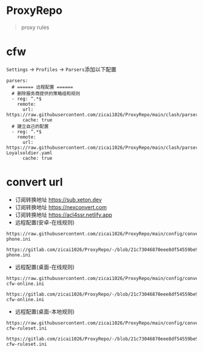 # ProxyRepo

> proxy rules

# cfw

`Settings` -> `Profiles` -> `Parsers`添加以下配置

```
parsers:
  # ====== 远程配置 ======
  # 删除服务商提供的策略组和规则
  - reg: ^.*$
    remote:
      url: https://raw.githubusercontent.com/zicai1026/ProxyRepo/main/clash/parser/clear.js
      cache: true
  # 建立自己的配置
  - reg: ^.*$
    remote:
      url: https://raw.githubusercontent.com/zicai1026/ProxyRepo/main/clash/parser/parser-Loyalsoldier.yaml
      cache: true
```

# convert url

* 订阅转换地址    <a href="https://sub.xeton.dev" target="_blank">https://sub.xeton.dev</a>
* 订阅转换地址    <a href="https://nexconvert.com" target="_blank">https://nexconvert.com</a>
* 订阅转换地址    <a href="https://acl4ssr.netlify.app" target="_blank">https://acl4ssr.netlify.app</a>
* 远程配置(安卓-在线规则)

```
https://raw.githubusercontent.com/zicai1026/ProxyRepo/main/config/convert-phone.ini
```

```
https://gitlab.com/zicai1026/ProxyRepo/-/blob/21c73046870eee8df54559be9ef7cbd1c9139466/config/convert-phone.ini
```
* 远程配置(桌面-在线规则)

```
https://raw.githubusercontent.com/zicai1026/ProxyRepo/main/config/convert-cfw-online.ini
```

```
https://gitlab.com/zicai1026/ProxyRepo/-/blob/21c73046870eee8df54559be9ef7cbd1c9139466/config/convert-cfw-online.ini
```

* 远程配置(桌面-本地规则)

```
https://raw.githubusercontent.com/zicai1026/ProxyRepo/main/config/convert-cfw-ruleset.ini
```

```
https://gitlab.com/zicai1026/ProxyRepo/-/blob/21c73046870eee8df54559be9ef7cbd1c9139466/config/convert-cfw-ruleset.ini
```

